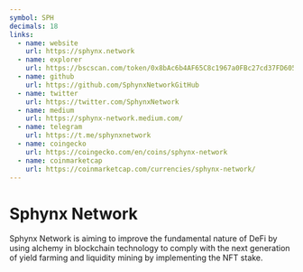 ```yaml
---
symbol: SPH
decimals: 18
links:
  - name: website
    url: https://sphynx.network
  - name: explorer
    url: https://bscscan.com/token/0x8bAc6b4AF65C8c1967a0FBc27cd37FD6059daa00
  - name: github
    url: https://github.com/SphynxNetworkGitHub
  - name: twitter
    url: https://twitter.com/SphynxNetwork
  - name: medium
    url: https://sphynx-network.medium.com/
  - name: telegram
    url: https://t.me/sphynxnetwork
  - name: coingecko
    url: https://coingecko.com/en/coins/sphynx-network
  - name: coinmarketcap
    url: https://coinmarketcap.com/currencies/sphynx-network/
---
```


# Sphynx Network

Sphynx Network is aiming to improve the fundamental nature of DeFi by using alchemy in blockchain technology to comply with the next generation of yield farming and liquidity mining by implementing the NFT stake.
